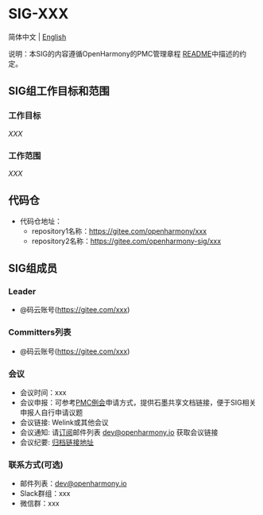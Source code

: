 # SIG-XXX
简体中文 | [English](./sig_template.md)

说明：本SIG的内容遵循OpenHarmony的PMC管理章程 [README](/zh/pmc.md)中描述的约定。

## SIG组工作目标和范围

### 工作目标
 _XXX_ 

### 工作范围
 _XXX_ 

## 代码仓
- 代码仓地址：
  - repository1名称：https://gitee.com/openharmony/xxx
  - repository2名称：https://gitee.com/openharmony-sig/xxx

## SIG组成员

### Leader
- @码云账号(https://gitee.com/xxx)

### Committers列表
- @码云账号(https://gitee.com/xxx)


### 会议
 - 会议时间：xxx
 - 会议申报：可参考[PMC例会](https://gitee.com/dongjinguang/community/blob/master/zh/pmc.md#pmc%E4%BC%9A%E8%AE%AE%E9%93%BE%E6%8E%A5)申请方式，提供石墨共享文档链接，便于SIG相关申报人自行申请议题
 - 会议链接: Welink或其他会议
 - 会议通知: 请[订阅](https://lists.openatom.io/postorius/lists/dev.openharmony.io)邮件列表 dev@openharmony.io 获取会议链接
 - 会议纪要: [归档链接地址](https://gitee.com/openharmony-sig/sig-content)

### 联系方式(可选)

- 邮件列表：dev@openharmony.io
- Slack群组：xxx
- 微信群：xxx
